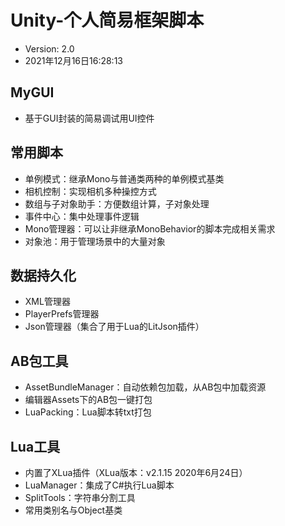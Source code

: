 # Unity-个人简易框架脚本
* Version: 2.0
* 2021年12月16日16:28:13

## MyGUI
* 基于GUI封装的简易调试用UI控件

## 常用脚本
* 单例模式：继承Mono与普通类两种的单例模式基类
* 相机控制：实现相机多种操控方式
* 数组与子对象助手：方便数组计算，子对象处理
* 事件中心：集中处理事件逻辑
* Mono管理器：可以让非继承MonoBehavior的脚本完成相关需求
* 对象池：用于管理场景中的大量对象

## 数据持久化
* XML管理器
* PlayerPrefs管理器
* Json管理器（集合了用于Lua的LitJson插件）

## AB包工具
* AssetBundleManager：自动依赖包加载，从AB包中加载资源
* 编辑器Assets下的AB包一键打包
* LuaPacking：Lua脚本转txt打包

## Lua工具
* 内置了XLua插件（XLua版本：v2.1.15 2020年6月24日）
* LuaManager：集成了C#执行Lua脚本
* SplitTools：字符串分割工具
* 常用类别名与Object基类
